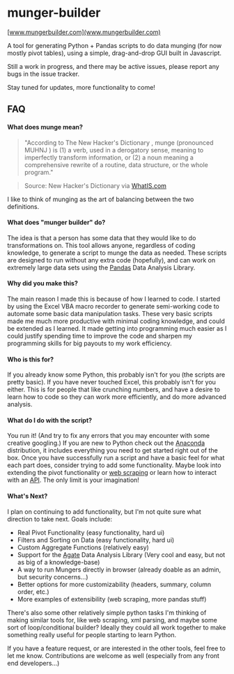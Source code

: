 # munger-builder

[www.mungerbuilder.com](www.mungerbuilder.com)

A tool for generating Python + Pandas scripts to do data munging (for now mostly pivot tables), using a simple, drag-and-drop GUI built in Javascript.

Still a work in progress, and there may be active issues, please report any bugs in the issue tracker.

Stay tuned for updates, more functionality to come!

## FAQ

#### What does munge mean?
>"According to The New Hacker's Dictionary , munge (pronounced MUHNJ ) is (1) a verb, used in a derogatory sense, meaning to imperfectly transform information, or (2) a noun meaning a comprehensive rewrite of a routine, data structure, or the whole program."

>Source: New Hacker's Dictionary via [WhatIS.com](http://whatis.techtarget.com/definition/munge)

I like to think of munging as the art of balancing between the two definitions.

#### What does "munger builder" do?
The idea is that a person has some data that they would like to do transformations on. This tool allows anyone, regardless of coding knowledge, to generate a script to munge the data as needed. These scripts are designed to run without any extra code (hopefully), and can work on extremely large data sets using the [Pandas](http://pandas.pydata.org/ "Pandas") Data Analysis Library.

#### Why did you make this?
The main reason I made this is because of how I learned to code. I started by using the Excel VBA macro recorder to generate semi-working code to automate some basic data manipulation tasks. These very basic scripts made me much more productive with minimal coding knowledge, and could be extended as I learned. It made getting into programming much easier as I could justify spending time to improve the code and sharpen my programming skills for big payouts to my work efficiency.

#### Who is this for?
If you already know some Python, this probably isn't for you (the scripts are pretty basic). If you have never touched Excel, this probably isn't for you either. This is for people that like crunching numbers, and have a desire to learn how to code so they can work more efficiently, and do more advanced analysis.

#### What do I do with the script?
You run it! (And try to fix any errors that you may encounter with some creative googling.) If you are new to Python check out the [Anaconda](https://www.continuum.io/downloads "Anaconda") distribution, it includes everything you need to get started right out of the box. Once you have successfully run a script and have a basic feel for what each part does, consider trying to add some functionality. Maybe look into extending the pivot functionality or [web scraping](https://automatetheboringstuff.com/chapter11/ "Automate the Boring Stuff") or learn how to interact with an [API](http://www.programmableweb.com/apis/directory "ProgrammableWeb"). The only limit is your imagination!

#### What's Next?
I plan on continuing to add functionality, but I'm not quite sure what direction to take next. Goals include:

 - Real Pivot Functionality (easy functionality, hard ui)
 - Filters and Sorting on Data (easy functionality, hard ui)
 - Custom Aggregate Functions (relatively easy)
 - Support for the [Agate](https://agate.readthedocs.org/en/1.1.0/ "Agate") Data Analysis Library (Very cool and easy, but not as big of a knowledge-base)
 - A way to run Mungers directly in browser (already doable as an admin, but security concerns...)
 - Better options for more customizability (headers, summary, column order, etc.)
 - More examples of extensibility (web scraping, more pandas stuff)

 There's also some other relatively simple python tasks I'm thinking of making similar tools for, like web scraping, xml parsing, and maybe some sort of loop/conditional builder? Ideally they could all work together to make something really useful for people starting to learn Python.

 If you have a feature request, or are interested in the other tools, feel free to let me know. Contributions are welcome as well (especially from any front end developers...)
